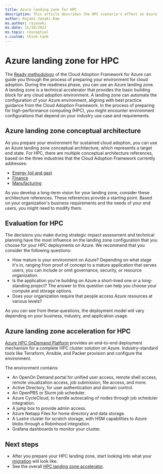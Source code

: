 ```yaml
---
title: Azure landing zone for HPC
description: This article describes the HPC scenario's effect on Azure landing zone design.
author: Rajani-Janaki-Ram
ms.author: rajanaki
ms.date: 11/10/2022
ms.topic: conceptual
s.custom: think-tank
---
```


# Azure landing zone for HPC

The [Ready methodology](../../ready/index.md) of the Cloud Adoption Framework for Azure can guide you through the process of preparing your environment for cloud adoption. During the readiness phase, you can use an Azure landing zone. A landing zone is a technical accelerator that provides the basic building block for any cloud adoption environment. A landing zone can automate the configuration of your Azure environment, aligning with best practice guidance from the Cloud Adoption Framework. In the process of preparing for high-performance computing (HPC), you might encounter environment configurations that depend on your industry use case and requirements.

## Azure landing zone conceptual architecture

As you prepare your environment for sustained cloud adoption, you can use an Azure landing zone conceptual architecture, which represents a target end state. For HPC, there are multiple conceptual architecture references, based on the three industries that the Cloud Adoption Framework currently addresses:

- [Energy (oil and gas)](../azure-hpc/energy/compute.md#use-case-and-reference-architecture-for-seismic-processing)
- [Finance](./azure-hpc-landing-zone-accelerator.md#example-conceptual-reference-architecture-for-energy)
- [Manufacturing](./azure-hpc-landing-zone-accelerator.md#example-conceptual-reference-architecture-for-finance)

As you develop a long-term vision for your landing zone, consider these architecture references. These references provide a starting point. Based on your organization's business requirements and the needs of your end users, you might need to modify them.

## Evaluation for HPC

The decisions you make during strategic impact assessment and technical planning have the most influence on the landing zone configuration that you choose for your HPC deployments on Azure. We recommend that you consider the following questions:

- How mature is your environment on Azure? Depending on what stage it's in, ranging from proof of concept to a mature application that serves users, you can include or omit governance, security, or resource organization.
- Is the application you're building on Azure a short-lived one or a long-standing project? The answer to this question can help you choose your compute and storage options.
- Does your organization require that people access Azure resources at various levels?

As you can see from these questions, the deployment model will vary depending on your business, industry, and application usage.

## Azure landing zone acceleration for HPC

[Azure HPC OnDemand Platform](https://azure.github.io/az-hop) provides an end-to-end deployment mechanism for a complete HPC cluster solution on Azure. Industry-standard tools like Terraform, Ansible, and Packer provision and configure the environment. 

The environment contains:

- An OpenOn Demand portal for unified user access, remote shell access, remote visualization access, job submission, file access, and more.
- Active Directory, for user authentication and domain control.
- An OpenPBS or Slurm job scheduler.
- Azure CycleCloud, to handle autoscaling of nodes through job scheduler integration.
- A jump box to provide admin access.
- Azure Netapp Files for home directory and data storage.
- A Lustre cluster for scratch storage, with HSM capabilities to Azure blobs through a Robinhood integration.
- Grafana dashboards to monitor your cluster.

## Next steps

- After you prepare your HPC landing zone, start looking into what your [migration](./migrate.md) will look like.
- See the overall [HPC landing zone accelerator](./azure-hpc-landing-zone-accelerator.md).
